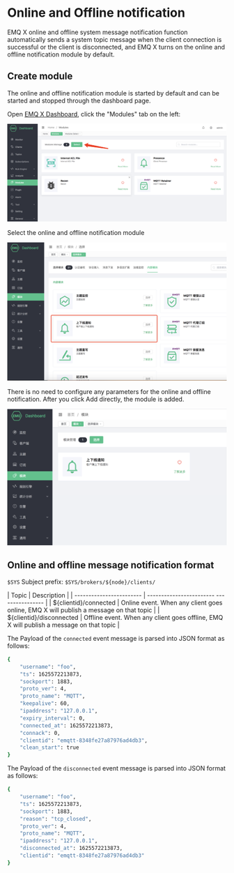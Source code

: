 # Online and Offline notification
EMQ X online and offline system message notification function automatically sends a system topic message when the client connection is successful or the client is disconnected, and EMQ X turns on the online and offline notification module by default.

## Create module

The online and offline notification module is started by default and can be started and stopped through the dashboard page.

Open [EMQ X Dashboard](http://127.0.0.1:18083/#/modules), click the "Modules" tab on the left:

![image-20200927213049265](./assets/modules.png)

Select the online and offline notification module

![image-20200927213049265](./assets/mod_presence1.png)

There is no need to configure any parameters for the online and offline notification. After you click Add directly, the module is added.

![image-20200927213049265](./assets/mod_presence2.png)

## Online and offline message notification format

`$SYS` Subject prefix: `$SYS/brokers/${node}/clients/`

| Topic | Description |
| ------------------------ | ------------------------ ---------------- |
| ${clientid}/connected | Online event. When any client goes online, EMQ X will publish a message on that topic |
| ${clientid}/disconnected | Offline event. When any client goes offline, EMQ X will publish a message on that topic |

The Payload of the `connected` event message is parsed into JSON format as follows:

```bash
{
    "username": "foo",
    "ts": 1625572213873,
    "sockport": 1883,
    "proto_ver": 4,
    "proto_name": "MQTT",
    "keepalive": 60,
    "ipaddress": "127.0.0.1",
    "expiry_interval": 0,
    "connected_at": 1625572213873,
    "connack": 0,
    "clientid": "emqtt-8348fe27a87976ad4db3",
    "clean_start": true
}
```

The Payload of the `disconnected` event message is parsed into JSON format as follows:

```bash
{
    "username": "foo",
    "ts": 1625572213873,
    "sockport": 1883,
    "reason": "tcp_closed",
    "proto_ver": 4,
    "proto_name": "MQTT",
    "ipaddress": "127.0.0.1",
    "disconnected_at": 1625572213873,
    "clientid": "emqtt-8348fe27a87976ad4db3"
}
```
